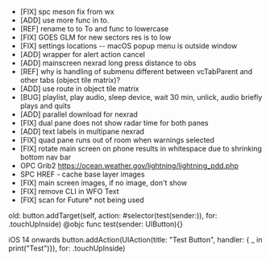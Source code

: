 * [FIX] spc meson fix from wx
* [ADD] use more func in to.
* [REF] rename to to To and func to lowercase
* [FIX] GOES GLM for new sectors res is to low
* [FIX] settings locations -- macOS popup menu is outside window
* [ADD] wrapper for alert action cancel
* [ADD] mainscreen nexrad long press distance to obs
* [REF] why is handling of submenu different between vcTabParent and other tabs (object tile matrix)?
* [ADD] use route in object tile matrix
* [BUG] playlist, play audio, sleep device, wait 30 min, unlick, audio briefly plays and quits
* [ADD] parallel download for nexrad
* [FIX] dual pane does not show radar time for both panes
* [ADD] text labels in multipane nexrad
* [FIX] quad pane runs out of room when warnings selected
* [FIX] rotate main screen on phone results in whitespace due to shrinking bottom nav bar
* OPC Grib2 https://ocean.weather.gov/lightning/lightning_pdd.php
* SPC HREF - cache base layer images
* [FIX] main screen images, if no image, don't show
* [FIX] remove CLI in WFO Text
* [FIX] scan for Future* not being used

old:
button.addTarget(self, action: #selector(test(sender:)), for: .touchUpInside)
@objc func test(sender: UIButton){}

iOS 14 onwards
button.addAction(UIAction(title: "Test Button", handler: { _ in  print("Test")}), for: .touchUpInside)
